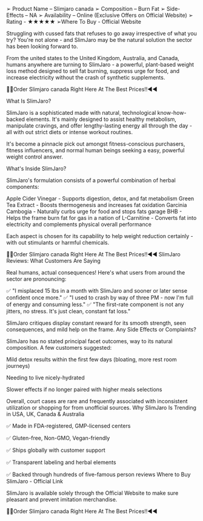 ➢ Product Name – Slimjaro canada
➢ Composition – Burn Fat
➢ Side-Effects – NA
➢ Availability – Online (Exclusive Offers on Official Website)
➢ Rating - ★★★★★
➢Where To Buy - Official Website

Struggling with cussed fats that refuses to go away irrespective of what you try? You're not alone - and SlimJaro may be the natural solution the sector has been looking forward to.

From the united states to the United Kingdom, Australia, and Canada, humans anywhere are turning to SlimJaro - a powerful, plant-based weight loss method designed to sell fat burning, suppress urge for food, and increase electricity without the crash of synthetic supplements.

💟💟Order Slimjaro canada Right Here At The Best Prices!!◄◄

What Is SlimJaro?

SlimJaro is a sophisticated made with natural, technological know-how-backed elements. It's mainly designed to assist healthy metabolism, manipulate cravings, and offer lengthy-lasting energy all through the day - all with out strict diets or intense workout routines.

It's become a pinnacle pick out amongst fitness-conscious purchasers, fitness influencers, and normal human beings seeking a easy, powerful weight control answer.

What's Inside SlimJaro?

SlimJaro's formulation consists of a powerful combination of herbal components:

Apple Cider Vinegar - Supports digestion, detox, and fat metabolism
Green Tea Extract - Boosts thermogenesis and increases fat oxidation
Garcinia Cambogia - Naturally curbs urge for food and stops fats garage
BHB - Helps the frame burn fat for gas in a nation of
L-Carnitine - Converts fat into electricity and complements physical overall performance

Each aspect is chosen for its capability to help weight reduction certainly - with out stimulants or harmful chemicals.

💟💟Order Slimjaro canada Right Here At The Best Prices!!◄◄
SlimJaro Reviews: What Customers Are Saying

Real humans, actual consequences! Here's what users from around the sector are pronouncing:

✅ "I misplaced 15 lbs in a month with SlimJaro and sooner or later sense confident once more."
✅ "I used to crash by way of three PM - now I'm full of energy and consuming less."
✅ "The first-rate component is not any jitters, no stress. It's just clean, constant fat loss."

SlimJaro critiques display constant reward for its smooth strength, seen consequences, and mild help on the frame.
Any Side Effects or Complaints?

SlimJaro has no stated principal facet outcomes, way to its natural composition. A few customers suggested:

Mild detox results within the first few days (bloating, more rest room journeys)

Needing to live nicely-hydrated

Slower effects if no longer paired with higher meals selections

Overall, court cases are rare and frequently associated with inconsistent utilization or shopping for from unofficial sources.
Why SlimJaro Is Trending in USA, UK, Canada & Australia

✅ Made in FDA-registered, GMP-licensed centers

✅ Gluten-free, Non-GMO, Vegan-friendly

✅ Ships globally with customer support

✅ Transparent labeling and herbal elements

✅ Backed through hundreds of five-famous person reviews
Where to Buy SlimJaro - Official Link

SlimJaro is available solely through the Official Website to make sure pleasant and prevent imitation merchandise.

💟💟Order Slimjaro canada Right Here At The Best Prices!!◄◄
